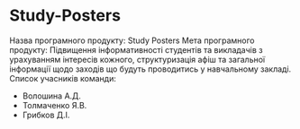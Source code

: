 # Study-Posters

Назва програмного продукту: Study Posters
Мета програмного продукту: Підвищення інформативності студентів та викладачів з урахуванням інтересів кожного, структуризація афіш та загальної інформації щодо заходів що будуть проводитись у навчальному закладі.
Список учасників команди:
- Волошина А.Д.
- Толмаченко Я.В.
- Грибков Д.І.
